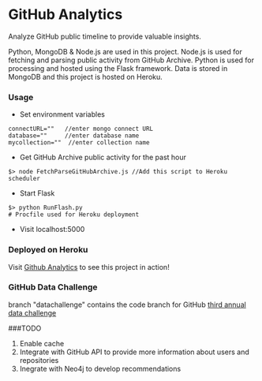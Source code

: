 GitHub Analytics
===============

Analyze GitHub public timeline to provide valuable insights.

Python, MongoDB & Node.js are used in this project. Node.js is used for fetching and parsing public activity from GitHub Archive. 
Python is used for processing and hosted using the Flask framework. Data is stored in MongoDB and this project is hosted on Heroku.

### Usage
* Set environment variables
````
connectURL=""   //enter mongo connect URL
database=""     //enter database name
mycollection=""  //enter collection name
```` 
* Get GitHub Archive public activity for the past hour
````
$> node FetchParseGitHubArchive.js //Add this script to Heroku scheduler 
```` 
* Start Flask
````
$> python RunFlash.py
# Procfile used for Heroku deployment
````
* Visit localhost:5000 

### Deployed on Heroku
Visit <a href="http://rocky-hamlet-2442.herokuapp.com/">Github Analytics</a> to see this project in action!

### GitHub Data Challenge
branch "datachallenge" contains the code branch for GitHub <a href="https://github.com/blog/1864-third-annual-github-data-challenge">third annual data challenge</a>


###TODO
1. Enable cache
2. Integrate with GitHub API to provide more information about users and repositories
3. Inegrate with Neo4j to develop recommendations
